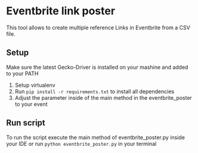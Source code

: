 # Eventbrite link poster
This tool allows to create multiple reference Links in Eventbrite from a CSV file.

## Setup
Make sure the latest Gecko-Driver is installed on your mashine and added to your PATH

1. Setup virtualenv
2. Run `pip install -r requirements.txt` to install all dependencies
3. Adjust the parameter inside of the main method in the eventbrite_poster to your event

## Run script
To run the script execute the main method of eventbrite_poster.py inside your IDE or run `python eventbrite_poster.py` in your terminal